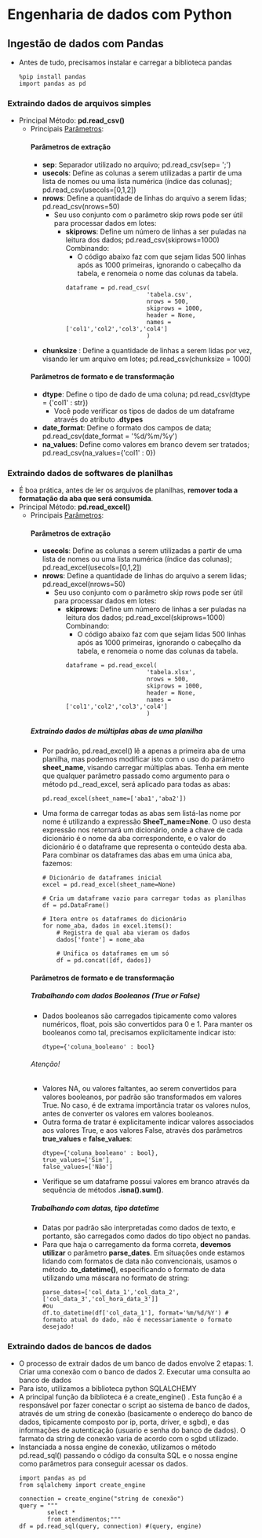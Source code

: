 # Engenharia de dados com Python  

## Ingestão de dados com Pandas  
* Antes de tudo, precisamos instalar e carregar a biblioteca pandas
    ```
    %pip install pandas
    import pandas as pd
    ```
### Extraindo dados de arquivos simples  
* Principal Método: **pd.read_csv()**  
  * Principais [Parâmetros](https://pandas.pydata.org/docs/reference/api/pandas.read_csv.html):   
      #### Parâmetros de extração
      * **sep**: Separador utilizado no arquivo; pd.read_csv(sep= ';')   
      * **usecols**: Define as colunas a serem utilizadas a partir de uma lista de nomes ou uma lista numérica (índice das colunas); pd.read_csv(usecols=[0,1,2])
      * **nrows**: Define a quantidade de linhas do arquivo a serem lidas; pd.read_csv(nrows=50)  
        * Seu uso conjunto com o parâmetro skip rows pode ser útil para processar dados em lotes:  
            * **skiprows**: Define um número de linhas a ser puladas na leitura dos dados; pd.read_csv(skiprows=1000)  
                Combinando:  
                * O código abaixo faz com que sejam lidas 500 linhas após as 1000 primeiras, ignorando o cabeçalho da tabela, e renomeia o nome das colunas da tabela.  
                ```
                dataframe = pd.read_csv(
                                       'tabela.csv',
                                       nrows = 500,
                                       skiprows = 1000,
                                       header = None,
                                       names = ['col1','col2','col3','col4']
                                       )
                ```
      * **chunksize** : Define a quantidade de linhas a serem lidas por vez, visando ler um arquivo em lotes; pd.read_csv(chunksize = 1000)
      #### Parâmetros de formato e de transformação          
      * **dtype**: Define o tipo de dado de uma coluna; pd.read_csv(dtype = {'col1' : str})  
          * Você pode verificar os tipos de dados de um dataframe através do atributo **.dtypes**
      * **date_format**: Define o formato dos campos de data; pd.read_csv(date_format = '%d/%m/%y')  
      * **na_values**: Define como valores em branco devem ser tratados; pd.read_csv(na_values={'col1' : 0})
### Extraindo dados de softwares de planilhas
* É boa prática, antes de ler os arquivos de planilhas, **remover toda a formatação da aba que será consumida**.  
* Principal Método: **pd.read_excel()**  
  * Principais [Parâmetros](https://pandas.pydata.org/docs/reference/api/pandas.read_excel.html):   
      #### Parâmetros de extração
      * **usecols**: Define as colunas a serem utilizadas a partir de uma lista de nomes ou uma lista numérica (índice das colunas); pd.read_excel(usecols=[0,1,2])
      * **nrows**: Define a quantidade de linhas do arquivo a serem lidas; pd.read_excel(nrows=50)  
        * Seu uso conjunto com o parâmetro skip rows pode ser útil para processar dados em lotes:  
            * **skiprows**: Define um número de linhas a ser puladas na leitura dos dados; pd.read_excel(skiprows=1000)  
                Combinando:  
                * O código abaixo faz com que sejam lidas 500 linhas após as 1000 primeiras, ignorando o cabeçalho da tabela, e renomeia o nome das colunas da tabela.  
                ```
                dataframe = pd.read_excel(
                                       'tabela.xlsx',
                                       nrows = 500,
                                       skiprows = 1000,
                                       header = None,
                                       names = ['col1','col2','col3','col4']
                                       )
                ```
      ##### Extraindo dados de múltiplas abas de uma planilha
      * Por padrão, pd.read_excel() lê a apenas a primeira aba de uma planilha, mas podemos modificar isto com o uso do parâmetro **sheet_name**, visando carregar múltiplas abas. Tenha em mente que qualquer parâmetro passado como argumento para o método pd._read_excel, será aplicado para todas as abas:
          ```
          pd.read_excel(sheet_name=['aba1','aba2'])
          ```
      * Uma forma de carregar todas as abas sem listá-las nome por nome é utilizando a expressão **SheeT_name=None**. O uso desta expressão nos retornará um dicionário, onde a chave de cada dicionário é o nome da aba correspondente, e o valor do dicionário é o dataframe que representa o conteúdo desta aba.
      Para combinar os dataframes das abas em uma única aba, fazemos:
          ```
          # Dicionário de dataframes inicial
          excel = pd.read_excel(sheet_name=None)

          # Cria um dataframe vazio para carregar todas as planilhas
          df = pd.DataFrame()

          # Itera entre os dataframes do dicionário
          for nome_aba, dados in excel.items():
              # Registra de qual aba vieram os dados
              dados['fonte'] = nome_aba

              # Unifica os dataframes em um só
              df = pd.concat([df, dados])
          ```
      #### Parâmetros de formato e de transformação   
      ##### Trabalhando com dados Booleanos (True or False)
      * Dados booleanos são carregados tipicamente como valores numéricos, float, pois são convertidos para 0 e 1. Para manter os booleanos como tal, precisamos explicitamente indicar isto:
          ```
          dtype={'coluna_booleano' : bool}
          ```
      ###### Atenção!
      * Valores NA, ou valores faltantes, ao serem convertidos para valores booleanos, por padrão são transformados em valores True. No caso, é de extrama importância tratar os valores nulos, antes de converter os valores em valores booleanos.
      * Outra forma de tratar é explicitamente indicar valores associados aos valores True, e aos valores False, através dos parâmetros **true_values** e **false_values**:
          ```
          dtype={'coluna_booleano' : bool},
          true_values=['Sim'],
          false_values=['Não']
          ```
      * Verifique se um dataframe possui valores em branco através da sequência de métodos **.isna().sum()**. 
      ##### Trabalhando com datas, tipo datetime    
      * Datas por padrão são interpretadas como dados de texto, e portanto, são carregados como dados do tipo object no pandas.  
      * Para que haja o carregamento da forma correta, **devemos utilizar** o parâmetro **parse_dates**. Em situações onde estamos lidando com formatos de data não convencionais, usamos o método **.to_datetime()**, especificando o formato de data utilizando uma máscara no formato de string:
          ```
          parse_dates=['col_data_1','col_data_2', ['col_data_3','col_hora_data_3']]
          #ou                             
          df.to_datetime(df['col_data_1'], format='%m/%d/%Y') #  formato atual do dado, não é necessariamente o formato desejado!
          ```
### Extraindo dados de bancos de dados     
* O processo de extrair dados de um banco de dados envolve 2 etapas:
      1. Criar uma conexão com o banco de dados
      2. Executar uma consulta ao banco de dados
* Para isto, utilizamos a biblioteca python SQLALCHEMY
* A principal função da biblioteca é a create_engine() . Esta função é a responsável por fazer conectar o script ao sistema de banco de dados, através de um string de conexão (basicamente o endereço do banco de dados, tipicamente composto por ip, porta, driver, e sgbd), e das informações de autenticação (usuario e senha do banco de dados). O farmato da string de conexão varia de acordo com o sgbd utilizado.
* Instanciada a nossa engine de conexão, utilizamos o método pd.read_sql() passando o código da consulta SQL e o nossa engine como parâmetros para conseguir acessar os dados.
    ```
    import pandas as pd
    from sqlalchemy import create_engine
    
    connection = create_engine("string de conexão")
    query = """
            select *
            from atendimentos;"""
    df = pd.read_sql(query, connection) #(query, engine)
    ```
